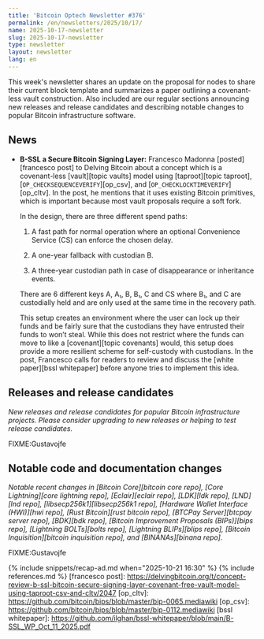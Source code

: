 ```yaml
---
title: 'Bitcoin Optech Newsletter #376'
permalink: /en/newsletters/2025/10/17/
name: 2025-10-17-newsletter
slug: 2025-10-17-newsletter
type: newsletter
layout: newsletter
lang: en
---
```

This week's newsletter shares an update on the proposal for nodes to share their
current block template and summarizes a paper outlining a covenant-less vault
construction. Also included are our regular sections announcing new releases and
release candidates and describing notable changes to popular Bitcoin
infrastructure software.

## News


- **B-SSL a Secure Bitcoin Signing Layer:** Francesco Madonna [posted][francesco
  post] to Delving Bitcoin about a concept which is a covenant-less
  [vault][topic vaults] model using [taproot][topic taproot],
  [`OP_CHECKSEQUENCEVERIFY`][op_csv], and [`OP_CHECKLOCKTIMEVERIFY`][op_cltv].
  In the post, he mentions that it uses existing Bitcoin primitives, which is
  important because most vault proposals require a soft fork.

  In the design, there are three different spend paths:

  1. A fast path for normal operation where an optional Convenience Service (CS)
  can enforce the chosen delay.

  2. A one-year fallback with custodian B.

  3. A three-year custodian path in case of disappearance or inheritance events.

  There are 6 different keys A, A₁, B, B₁, C and CS where B₁, and C are
  custodially held and are only used at the same time in the recovery path.

  This setup creates an environment where the user can lock up their funds and
  be fairly sure that the custodians they have entrusted their funds to won’t
  steal. While this does not restrict where the funds can move to like a
  [covenant][topic covenants] would, this setup does provide a more resilient
  scheme for self-custody with custodians. In the post, Francesco calls for
  readers to review and discuss the [white paper][bssl whitepaper] before anyone
  tries to implement this idea.

## Releases and release candidates

_New releases and release candidates for popular Bitcoin infrastructure
projects.  Please consider upgrading to new releases or helping to test
release candidates._

FIXME:Gustavojfe

## Notable code and documentation changes

_Notable recent changes in [Bitcoin Core][bitcoin core repo], [Core
Lightning][core lightning repo], [Eclair][eclair repo], [LDK][ldk repo],
[LND][lnd repo], [libsecp256k1][libsecp256k1 repo], [Hardware Wallet
Interface (HWI)][hwi repo], [Rust Bitcoin][rust bitcoin repo], [BTCPay
Server][btcpay server repo], [BDK][bdk repo], [Bitcoin Improvement
Proposals (BIPs)][bips repo], [Lightning BOLTs][bolts repo],
[Lightning BLIPs][blips repo], [Bitcoin Inquisition][bitcoin inquisition
repo], and [BINANAs][binana repo]._

FIXME:Gustavojfe

{% include snippets/recap-ad.md when="2025-10-21 16:30" %}
{% include references.md %}
[francesco post]: https://delvingbitcoin.org/t/concept-review-b-ssl-bitcoin-secure-signing-layer-covenant-free-vault-model-using-taproot-csv-and-cltv/2047
[op_cltv]: https://github.com/bitcoin/bips/blob/master/bip-0065.mediawiki
[op_csv]: https://github.com/bitcoin/bips/blob/master/bip-0112.mediawiki
[bssl whitepaper]: https://github.com/ilghan/bssl-whitepaper/blob/main/B-SSL_WP_Oct_11_2025.pdf
